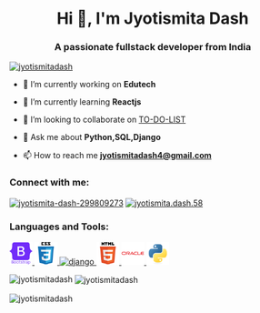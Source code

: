 <h1 align="center">Hi 👋, I'm Jyotismita Dash</h1>
<h3 align="center">A passionate fullstack developer from India</h3>

<p align="left"> <a href="https://github.com/ryo-ma/github-profile-trophy"><img src="https://github-profile-trophy.vercel.app/?username=jyotismitadash" alt="jyotismitadash" /></a> </p>

- 🔭 I’m currently working on **Edutech**

- 🌱 I’m currently learning **Reactjs**

- 👯 I’m looking to collaborate on [TO-DO-LIST](https://github.com/JyotismitaDash/TO-DO-LIST)

- 💬 Ask me about **Python,SQL,Django**

- 📫 How to reach me **jyotismitadash4@gmail.com**

<h3 align="left">Connect with me:</h3>
<p align="left">
<a href="https://linkedin.com/in/jyotismita-dash-299809273" target="blank"><img align="center" src="https://raw.githubusercontent.com/rahuldkjain/github-profile-readme-generator/master/src/images/icons/Social/linked-in-alt.svg" alt="jyotismita-dash-299809273" height="30" width="40" /></a>
<a href="https://instagram.com/jyotismita.dash.58" target="blank"><img align="center" src="https://raw.githubusercontent.com/rahuldkjain/github-profile-readme-generator/master/src/images/icons/Social/instagram.svg" alt="jyotismita.dash.58" height="30" width="40" /></a>
</p>

<h3 align="left">Languages and Tools:</h3>
<p align="left"> <a href="https://getbootstrap.com" target="_blank" rel="noreferrer"> <img src="https://raw.githubusercontent.com/devicons/devicon/master/icons/bootstrap/bootstrap-plain-wordmark.svg" alt="bootstrap" width="40" height="40"/> </a> <a href="https://www.w3schools.com/css/" target="_blank" rel="noreferrer"> <img src="https://raw.githubusercontent.com/devicons/devicon/master/icons/css3/css3-original-wordmark.svg" alt="css3" width="40" height="40"/> </a> <a href="https://www.djangoproject.com/" target="_blank" rel="noreferrer"> <img src="https://cdn.worldvectorlogo.com/logos/django.svg" alt="django" width="40" height="40"/> </a> <a href="https://www.w3.org/html/" target="_blank" rel="noreferrer"> <img src="https://raw.githubusercontent.com/devicons/devicon/master/icons/html5/html5-original-wordmark.svg" alt="html5" width="40" height="40"/> </a> <a href="https://www.oracle.com/" target="_blank" rel="noreferrer"> <img src="https://raw.githubusercontent.com/devicons/devicon/master/icons/oracle/oracle-original.svg" alt="oracle" width="40" height="40"/> </a> <a href="https://www.python.org" target="_blank" rel="noreferrer"> <img src="https://raw.githubusercontent.com/devicons/devicon/master/icons/python/python-original.svg" alt="python" width="40" height="40"/> </a> </p>

<p><img align="left" src="https://github-readme-stats.vercel.app/api/top-langs?username=jyotismitadash&show_icons=true&locale=en&layout=compact" alt="jyotismitadash" /></p>

<p>&nbsp;<img align="center" src="https://github-readme-stats.vercel.app/api?username=jyotismitadash&show_icons=true&locale=en" alt="jyotismitadash" /></p>

<p><img align="center" src="https://github-readme-streak-stats.herokuapp.com/?user=jyotismitadash&" alt="jyotismitadash" /></p>

